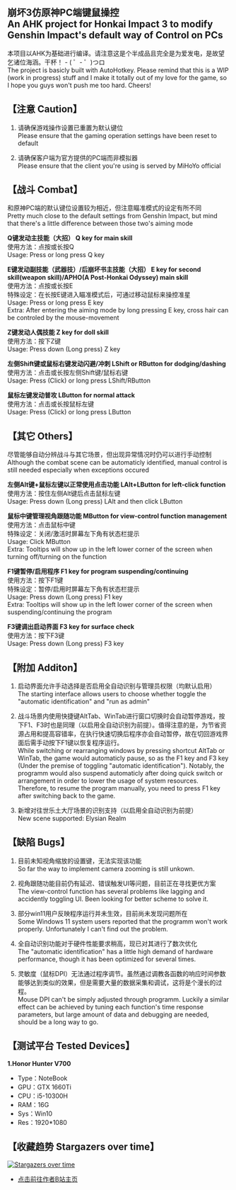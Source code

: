 ## 崩坏3仿原神PC端键鼠操控<br>An AHK project for Honkai Impact 3 to modify Genshin Impact's default way of Control on PCs

本项目以AHK为基础进行编译。请注意这是个半成品且完全是为爱发电，是故望乞诸位海涵。干杯！ - ( ゜- ゜)つロ
<br>The project is basicly built with AutoHotkey. Please remind that this is a WIP (work in progress) stuff and I make it totally out of my love for the game, so I hope you guys won't push me too hard. Cheers!


## 【注意 Caution】

1. 请确保游戏操作设置已重置为默认键位
<br>   Please ensure that the gaming operation settings have been reset to default

2. 请确保客户端为官方提供的PC端而非模拟器
<br>   Please ensure that the client you're using is served by MiHoYo official


## 【战斗 Combat】

和原神PC端的默认键位设置较为相近，但注意瞄准模式的设定有所不同
<br>Pretty much close to the default settings from Genshin Impact, but mind that there's a little difference between those two's aiming mode

**Q键发动主技能（大招） Q key for main skill**
<br>使用方法：点按或长按Q
<br>Usage: Press or long press Q key

**E键发动副技能（武器技）/后崩坏书主技能（大招） E key for second skill(weapon skill)/APHO(A Post-Honkai Odyssey) main skill**
<br>使用方法：点按或长按E
<br>特殊设定：在长按E键进入瞄准模式后，可通过移动鼠标来操控准星
<br>Usage: Press or long press E key
<br>Extra: After entering the aiming mode by long pressing E key, cross hair can be controled by the mouse-movement

**Z键发动人偶技能 Z key for doll skill**
<br>使用方法：按下Z键
<br>Usage: Press down (Long press) Z key

**左侧Shift键或鼠标右键发动闪避/冲刺 LShift or RButton for dodging/dashing**
<br>使用方法：点击或长按左侧Shift键/鼠标右键
<br>Usage: Press (Click) or long press LShift/RButton

**鼠标左键发动普攻 LButton for normal attack**
<br>使用方法：点击或长按鼠标左键
<br>Usage: Press (Click) or long press LButton


## 【其它 Others】

尽管能够自动分辨战斗与其它场景，但出现异常情况时仍可以进行手动控制
<br>Although the combat scene can be automaticly identified, manual control is still needed especially when exceptions occured

**左侧Alt键+鼠标左键以正常使用点击功能 LAlt+LButton for left-click function**
<br>使用方法：按住左侧Alt键后点击鼠标左键
<br>Usage: Press down (Long press) LAlt and then click LButton

**鼠标中键管理视角跟随功能 MButton for view-control function management**
<br>使用方法：点击鼠标中键
<br>特殊设定：关闭/激活时屏幕左下角有状态栏提示
<br>Usage: Click MButton
<br>Extra: Tooltips will show up in the left lower corner of the screen when turning off/turning on the function

**F1键暂停/启用程序 F1 key for program suspending/continuing**
<br>使用方法：按下F1键
<br>特殊设定：暂停/启用时屏幕左下角有状态栏提示
<br>Usage: Press down (Long press) F1 key
<br>Extra: Tooltips will show up in the left lower corner of the screen when suspending/continuing the program

**F3键调出启动界面 F3 key for surface check**
<br>使用方法：按下F3键
<br>Usage: Press down (Long press) F3 key


## 【附加 Additon】

1. 启动界面允许手动选择是否启用全自动识别与管理员权限（均默认启用）
<br>   The starting interface allows users to choose whether toggle the "automatic identification" and "run as admin"

2. 战斗场景内使用快捷键AltTab、WinTab进行窗口切换时会自动暂停游戏，按下F1、F3时也是同理（以启用全自动识别为前提）。值得注意的是，为节省资源占用和提高容错率，在执行快速切换后程序亦会自动暂停，故在切回游戏界面后需手动按下F1键以恢复程序运行。
<br>   While switching or rearranging windows by pressing shortcut AltTab or WinTab, the game would automaticly pause, so as the F1 key and F3 key (Under the premise of toggling  "automatic identification"). Notably, the programm would also suspend automaticly after doing quick switch or arrangement in order to lower the usage of system resources. Therefore, to resume the program manually, you need to press F1 key after switching back to the game.

3. 新增对往世乐土大厅场景的识别支持（以启用全自动识别为前提）
<br>   New scene supported:  Elysian Realm


## 【缺陷 Bugs】

1. 目前未知视角缩放的设置键，无法实现该功能
<br>   So far the way to implement camera zooming is still unkown.

2. 视角跟随功能目前仍有延迟、错误触发UI等问题，目前正在寻找更优方案
<br>   The view-control function has several problems like lagging and accidently toggling UI. Been looking for better scheme to solve it.

3. 部分win11用户反映程序运行并未生效，目前尚未发现问题所在
<br>   Some Windows 11 system users reported that the programm won't work properly. Unfortunately I can't find out the problem.

4. 全自动识别功能对于硬件性能要求稍高，现已对其进行了数次优化
<br>   The "automatic identification" has a little high demand of hardware performance, though it has been optimized for several times.

5. 灵敏度（鼠标DPI）无法通过程序调节。虽然通过调教各函数的响应时间参数能够达到类似的效果，但是需要大量的数据采集和调试，这将是个漫长的过程。
<br>   Mouse DPI can't be simply adjusted through programm. Luckily a similar effect can be achieved by tuning each function's time response parameters, but large amount of data and debugging are needed, should be a long way to go.


## 【测试平台 Tested Devices】

**1.Honor Hunter V700**
- Type：NoteBook
- GPU：GTX 1660Ti
- CPU：i5-10300H
- RAM：16G
- Sys：Win10
- Res：1920*1080


## 【收藏趋势 Stargazers over time】

[![Stargazers over time](https://starchart.cc/Spartan711/Genshin-to-Honkai-PC-Control-Project.svg)](https://starchart.cc/Spartan711/Genshin-to-Honkai-PC-Control-Project)

- [点击前往作者B站主页](https://space.bilibili.com/359461611)